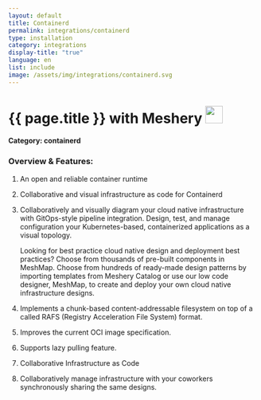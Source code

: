 ```yaml
---
layout: default
title: Containerd
permalink: integrations/containerd
type: installation
category: integrations
display-title: "true"
language: en
list: include
image: /assets/img/integrations/containerd.svg
---
```


<h1>{{ page.title }} with Meshery <img src="{{ page.image }}" style="width: 35px; height: 35px;" /></h1>


#### Category: containerd

### Overview & Features:
1. An open and reliable container runtime

2. Collaborative and visual infrastructure as code for Containerd

4. 
    Collaboratively and visually diagram your cloud native infrastructure with GitOps-style pipeline integration. Design, test, and manage configuration your Kubernetes-based, containerized applications as a visual topology.



    Looking for best practice cloud native design and deployment best practices? Choose from thousands of pre-built components in MeshMap. Choose from hundreds of ready-made design patterns by importing templates from Meshery Catalog or use our low code designer, MeshMap, to create and deploy your own cloud native infrastructure designs.



5. Implements a chunk-based content-addressable filesystem on top of a called RAFS (Registry Acceleration File System) format.

6. Improves the current OCI image specification.

7. Supports lazy pulling feature.

8. Collaborative Infrastructure as Code

9. Collaboratively manage infrastructure with your coworkers synchronously sharing the same designs.

